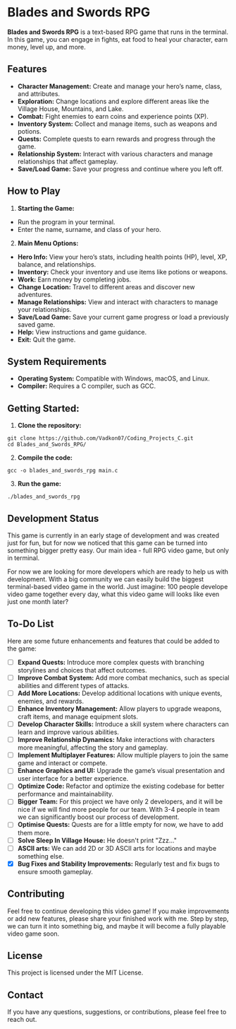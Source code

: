 # Blades and Swords RPG
**Blades and Swords RPG** is a text-based RPG game that runs in the terminal. In this game, you can engage in fights, eat food to heal your character, earn money, level up, and more.

## Features
- **Character Management:** Create and manage your hero’s name, class, and attributes.
- **Exploration:** Change locations and explore different areas like the Village House, Mountains, and Lake.
- **Combat:** Fight enemies to earn coins and experience points (XP).
- **Inventory System:** Collect and manage items, such as weapons and potions.
- **Quests:** Complete quests to earn rewards and progress through the game.
- **Relationship System:** Interact with various characters and manage relationships that affect gameplay.
- **Save/Load Game:** Save your progress and continue where you left off.

## How to Play
1. **Starting the Game:**
- Run the program in your terminal.
- Enter the name, surname, and class of your hero.
2. **Main Menu Options:**
- **Hero Info:** View your hero’s stats, including health points (HP), level, XP, balance, and relationships.
- **Inventory:** Check your inventory and use items like potions or weapons.
- **Work:** Earn money by completing jobs.
- **Change Location:** Travel to different areas and discover new adventures.
- **Manage Relationships:** View and interact with characters to manage your relationships.
- **Save/Load Game:** Save your current game progress or load a previously saved game.
- **Help:** View instructions and game guidance.
- **Exit:** Quit the game.

## System Requirements
- **Operating System:** Compatible with Windows, macOS, and Linux.
- **Compiler:** Requires a C compiler, such as GCC.

## Getting Started:

1. **Clone the repository:**
```console
git clone https://github.com/Vadkon07/Coding_Projects_C.git
cd Blades_and_Swords_RPG/
```
2. **Compile the code:**
```console
gcc -o blades_and_swords_rpg main.c
```
3. **Run the game:**
```console
./blades_and_swords_rpg
```
## Development Status
This game is currently in an early stage of development and was created just for fun, but for now we noticed that this game can be turned into something bigger pretty easy. Our main idea - full RPG video game, but only in terminal.

For now we are looking for more developers which are ready to help us with development. With a big community we can easily build the biggest terminal-based video game in the world. Just imagine: 100 people develope video game together every day, what this video game will looks like even just one month later?

## To-Do List
Here are some future enhancements and features that could be added to the game:

- [ ] **Expand Quests:** Introduce more complex quests with branching storylines and choices that affect outcomes.
- [ ] **Improve Combat System:** Add more combat mechanics, such as special abilities and different types of attacks.
- [ ] **Add More Locations:** Develop additional locations with unique events, enemies, and rewards.
- [ ] **Enhance Inventory Management:** Allow players to upgrade weapons, craft items, and manage equipment slots.
- [ ] **Develop Character Skills:** Introduce a skill system where characters can learn and improve various abilities.
- [ ] **Improve Relationship Dynamics:** Make interactions with characters more meaningful, affecting the story and gameplay.
- [ ] **Implement Multiplayer Features:** Allow multiple players to join the same game and interact or compete.
- [ ] **Enhance Graphics and UI:** Upgrade the game’s visual presentation and user interface for a better experience.
- [ ] **Optimize Code:** Refactor and optimize the existing codebase for better performance and maintainability.
- [ ] **Bigger Team:** For this project we have only 2 developers, and it will be nice if we will find more people for our team. With 3-4 people in team we can significantly boost our process of development.
- [ ] **Optimise Quests:** Quests are for a little empty for now, we have to add them more.
- [ ] **Solve Sleep In Village House:** He doesn't print "Zzz..."
- [ ] **ASCII arts:** We can add 2D or 3D ASCII arts for locations and maybe something else.
- [x] **Bug Fixes and Stability Improvements:** Regularly test and fix bugs to ensure smooth gameplay.

## Contributing
Feel free to continue developing this video game! If you make improvements or add new features, please share your finished work with me. Step by step, we can turn it into something big, and maybe it will become a fully playable video game soon.

## License
This project is licensed under the MIT License.

## Contact
If you have any questions, suggestions, or contributions, please feel free to reach out.
